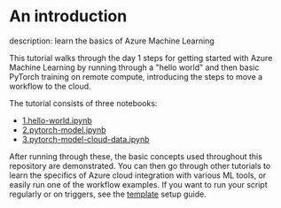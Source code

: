 # An introduction

description: learn the basics of Azure Machine Learning

This tutorial walks through the day 1 steps for getting started with Azure Machine Learning by running through a "hello world" and then basic PyTorch training on remote compute, introducing the steps to move a workflow to the cloud.

The tutorial consists of three notebooks:

- [1.hello-world.ipynb](1.hello-world.ipynb)
- [2.pytorch-model.ipynb](2.pytorch-model.ipynb)
- [3.pytorch-model-cloud-data.ipynb](3.pytorch-model-cloud-data.ipynb)

After running through these, the basic concepts used throughout this repository are demonstrated. You can then go through other tutorials to learn the specifics of Azure cloud integration with various ML tools, or easily run one of the workflow examples. If you want to run your script regularly or on triggers, see the [template](https://github.com/Azure/azureml-template) setup guide.
